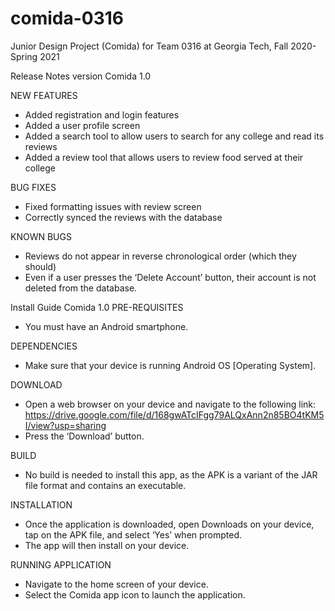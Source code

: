 # comida-0316
Junior Design Project (Comida) for Team 0316 at Georgia Tech, Fall 2020-Spring 2021

Release Notes version Comida 1.0

NEW FEATURES
- Added registration and login features
- Added a user profile screen
- Added a search tool to allow users to search for any college and read its reviews
- Added a review tool that allows users to review food served at their college

BUG FIXES
- Fixed formatting issues with review screen
- Correctly synced the reviews with the database 

KNOWN BUGS
- Reviews do not appear in reverse chronological order (which they should)
- Even if a user presses the ‘Delete Account’ button, their account is not deleted from the database.

Install Guide Comida 1.0
PRE-REQUISITES
- You must have an Android smartphone.

DEPENDENCIES
- Make sure that your device is running Android OS [Operating System].

DOWNLOAD
- Open a web browser on your device and navigate to the following link: https://drive.google.com/file/d/168gwATcIFgg79ALQxAnn2n85BO4tKM5I/view?usp=sharing
- Press the ‘Download’ button.

BUILD
- No build is needed to install this app, as the APK is a variant of the JAR file format and contains an executable.

INSTALLATION
- Once the application is downloaded, open Downloads on your device, tap on the APK file, and select ‘Yes’ when prompted.
- The app will then install on your device.

RUNNING APPLICATION
- Navigate to the home screen of your device.
- Select the Comida app icon to launch the application.

